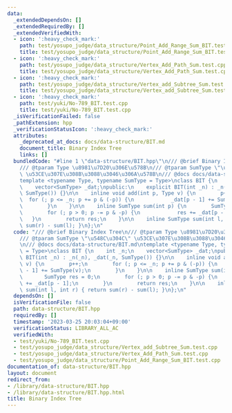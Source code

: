 ```yaml
---
data:
  _extendedDependsOn: []
  _extendedRequiredBy: []
  _extendedVerifiedWith:
  - icon: ':heavy_check_mark:'
    path: test/yosupo_judge/data_structure/Point_Add_Range_Sum_BIT.test.cpp
    title: test/yosupo_judge/data_structure/Point_Add_Range_Sum_BIT.test.cpp
  - icon: ':heavy_check_mark:'
    path: test/yosupo_judge/data_structure/Vertex_Add_Path_Sum.test.cpp
    title: test/yosupo_judge/data_structure/Vertex_Add_Path_Sum.test.cpp
  - icon: ':heavy_check_mark:'
    path: test/yosupo_judge/data_structure/Vertex_add_Subtree_Sum.test.cpp
    title: test/yosupo_judge/data_structure/Vertex_add_Subtree_Sum.test.cpp
  - icon: ':heavy_check_mark:'
    path: test/yuki/No-789_BIT.test.cpp
    title: test/yuki/No-789_BIT.test.cpp
  _isVerificationFailed: false
  _pathExtension: hpp
  _verificationStatusIcon: ':heavy_check_mark:'
  attributes:
    _deprecated_at_docs: docs/data-structure/BIT.md
    document_title: Binary Index Tree
    links: []
  bundledCode: "#line 1 \"data-structure/BIT.hpp\"\n/// @brief Binary Index Tree\n\
    /// @tparam Type \u8981\u7D20\u306E\u578B\n/// @tparam SumType \"\u548C\u304C\"\
    \ \u53CE\u307E\u308B\u3088\u3046\u306A\u578B\n/// @docs docs/data-structure/BIT.md\n\
    template <typename Type, typename SumType = Type>\nclass BIT {\n    int _n;\n\
    \    vector<SumType> _dat;\npublic:\n    explicit BIT(int _n) : _n(_n), _dat(_n,\
    \ SumType()) {}\n\n    inline void add(int p, Type v) {\n        p++;\n      \
    \  for (; p <= _n; p += p & (-p)) {\n            _dat[p - 1] += SumType(v);\n\
    \        }\n    }\n\n    inline SumType sum(int p) {\n        SumType res = 0;\n\
    \        for (; p > 0; p -= p & -p) {\n            res += _dat[p - 1];\n     \
    \   }\n        return res;\n    }\n\n    inline SumType sum(int l, int r) { return\
    \ sum(r) - sum(l); }\n};\n"
  code: "/// @brief Binary Index Tree\n/// @tparam Type \u8981\u7D20\u306E\u578B\n\
    /// @tparam SumType \"\u548C\u304C\" \u53CE\u307E\u308B\u3088\u3046\u306A\u578B\
    \n/// @docs docs/data-structure/BIT.md\ntemplate <typename Type, typename SumType\
    \ = Type>\nclass BIT {\n    int _n;\n    vector<SumType> _dat;\npublic:\n    explicit\
    \ BIT(int _n) : _n(_n), _dat(_n, SumType()) {}\n\n    inline void add(int p, Type\
    \ v) {\n        p++;\n        for (; p <= _n; p += p & (-p)) {\n            _dat[p\
    \ - 1] += SumType(v);\n        }\n    }\n\n    inline SumType sum(int p) {\n \
    \       SumType res = 0;\n        for (; p > 0; p -= p & -p) {\n            res\
    \ += _dat[p - 1];\n        }\n        return res;\n    }\n\n    inline SumType\
    \ sum(int l, int r) { return sum(r) - sum(l); }\n};\n"
  dependsOn: []
  isVerificationFile: false
  path: data-structure/BIT.hpp
  requiredBy: []
  timestamp: '2023-03-25 20:03:04+09:00'
  verificationStatus: LIBRARY_ALL_AC
  verifiedWith:
  - test/yuki/No-789_BIT.test.cpp
  - test/yosupo_judge/data_structure/Vertex_add_Subtree_Sum.test.cpp
  - test/yosupo_judge/data_structure/Vertex_Add_Path_Sum.test.cpp
  - test/yosupo_judge/data_structure/Point_Add_Range_Sum_BIT.test.cpp
documentation_of: data-structure/BIT.hpp
layout: document
redirect_from:
- /library/data-structure/BIT.hpp
- /library/data-structure/BIT.hpp.html
title: Binary Index Tree
---
```


